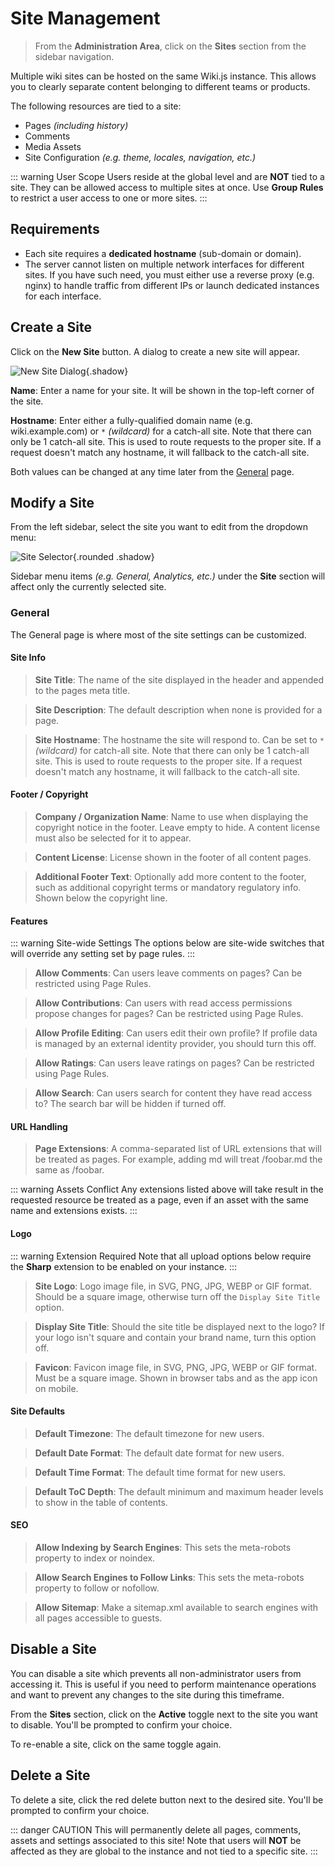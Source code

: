 # Site Management

> From the **Administration Area**, click on the **Sites** section from the sidebar navigation.

Multiple wiki sites can be hosted on the same Wiki.js instance. This allows you to clearly separate content belonging to different teams or products.

The following resources are tied to a site:

- Pages *(including history)*
- Comments
- Media Assets
- Site Configuration *(e.g. theme, locales, navigation, etc.)*

::: warning User Scope
Users reside at the global level and are **NOT** tied to a site. They can be allowed access to multiple sites at once. Use **Group Rules** to restrict a user access to one or more sites.
:::

## Requirements

- Each site requires a **dedicated hostname** (sub-domain or domain).
- The server cannot listen on multiple network interfaces for different sites. If you have such need, you must either use a reverse proxy (e.g. nginx) to handle traffic from different IPs or launch dedicated instances for each interface.

## Create a Site

Click on the **New Site** button. A dialog to create a new site will appear.

![New Site Dialog](/img/docs-admin-sites-new.png){.shadow}

**Name**: Enter a name for your site. It will be shown in the top-left corner of the site.

**Hostname**: Enter either a fully-qualified domain name (e.g. wiki.example.com) or `*` *(wildcard)* for a catch-all site. Note that there can only be 1 catch-all site. This is used to route requests to the proper site. If a request doesn't match any hostname, it will fallback to the catch-all site.

Both values can be changed at any time later from the [General](#general) page.

## Modify a Site

From the left sidebar, select the site you want to edit from the dropdown menu:

![Site Selector](/img/docs-admin-sites-dropdown.png){.rounded .shadow}

Sidebar menu items *(e.g. General, Analytics, etc.)* under the **Site** section will affect only the currently selected site.

### General

The General page is where most of the site settings can be customized.

#### Site Info

> **Site Title**: The name of the site displayed in the header and appended to the pages meta title.

> **Site Description**: The default description when none is provided for a page.
 
> **Site Hostname**: The hostname the site will respond to. Can be set to `*` *(wildcard)* for catch-all site. Note that there can only be 1 catch-all site. This is used to route requests to the proper site. If a request doesn't match any hostname, it will fallback to the catch-all site.


#### Footer / Copyright

> **Company / Organization Name**: Name to use when displaying the copyright notice in the footer. Leave empty to hide. A content license must also be selected for it to appear.

> **Content License**: License shown in the footer of all content pages.

> **Additional Footer Text**: Optionally add more content to the footer, such as additional copyright terms or mandatory regulatory info. Shown below the copyright line.

#### Features

::: warning Site-wide Settings
The options below are site-wide switches that will override any setting set by page rules.
:::

> **Allow Comments**: Can users leave comments on pages? Can be restricted using Page Rules.

> **Allow Contributions**: Can users with read access permissions propose changes for pages? Can be restricted using Page Rules.

> **Allow Profile Editing**: Can users edit their own profile? If profile data is managed by an external identity provider, you should turn this off.

> **Allow Ratings**: Can users leave ratings on pages? Can be restricted using Page Rules.

> **Allow Search**: Can users search for content they have read access to? The search bar will be hidden if turned off.

#### URL Handling

> **Page Extensions**: A comma-separated list of URL extensions that will be treated as pages. For example, adding md will treat /foobar.md the same as /foobar.

::: warning Assets Conflict
Any extensions listed above will take result in the requested resource be treated as a page, even if an asset with the same name and extensions exists.
:::

#### Logo

::: warning Extension Required
Note that all upload options below require the **Sharp** extension to be enabled on your instance.
:::

> **Site Logo**: Logo image file, in SVG, PNG, JPG, WEBP or GIF format. Should be a square image, otherwise turn off the `Display Site Title` option.

> **Display Site Title**: Should the site title be displayed next to the logo? If your logo isn't square and contain your brand name, turn this option off.

> **Favicon**: Favicon image file, in SVG, PNG, JPG, WEBP or GIF format. Must be a square image. Shown in browser tabs and as the app icon on mobile.

#### Site Defaults

> **Default Timezone**: The default timezone for new users.

> **Default Date Format**: The default date format for new users.

> **Default Time Format**: The default time format for new users.

> **Default ToC Depth**: The default minimum and maximum header levels to show in the table of contents.

#### SEO

> **Allow Indexing by Search Engines**: This sets the meta-robots property to index or noindex.

> **Allow Search Engines to Follow Links**: This sets the meta-robots property to follow or nofollow.

> **Allow Sitemap**: Make a sitemap.xml available to search engines with all pages accessible to guests.

## Disable a Site

You can disable a site which prevents all non-administrator users from accessing it. This is useful if you need to perform maintenance operations and want to prevent any changes to the site during this timeframe.

From the **Sites** section, click on the **Active** toggle next to the site you want to disable. You'll be prompted to confirm your choice.

To re-enable a site, click on the same toggle again.

## Delete a Site

To delete a site, click the red delete button next to the desired site. You'll be prompted to confirm your choice.

::: danger CAUTION
This will permanently delete all pages, comments, assets and settings associated to this site! Note that users will **NOT** be affected as they are global to the instance and not tied to a specific site.
:::

